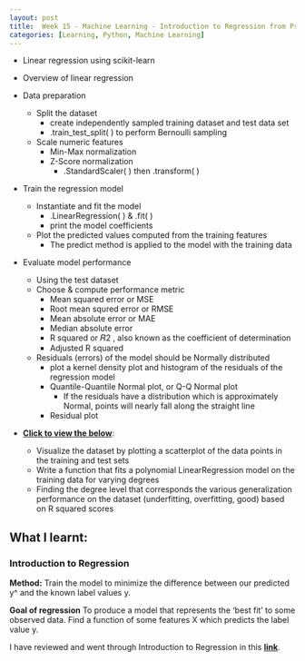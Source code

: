 ```yaml
---
layout: post
title:  Week 15 - Machine Learning - Introduction to Regression from Principles of M.L. Python by Microsoft Learning
categories: [Learning, Python, Machine Learning]
---
```


- Linear regression using scikit-learn
- Overview of linear regression
- Data preparation
    - Split the dataset
        - create independently sampled training dataset and test data set
        - .train_test_split( ) to perform Bernoulli sampling
    - Scale numeric features
        - Min-Max normalization
        - Z-Score normalization
            - .StandardScaler( ) then .transform( )
- Train the regression model
    - Instantiate and fit the model
        - .LinearRegression( ) & .fit( )
        - print the model coefficients
    - Plot the predicted values computed from the training features
        - The predict method is applied to the model with the training data
- Evaluate model performance
    - Using the test dataset
    - Choose & compute performance metric
        - Mean squared error or MSE
        - Root mean squred error or RMSE
        - Mean absolute error or MAE
        - Median absolute error
        - R squared or  𝑅2 , also known as the coefficient of determination
        - Adjusted R squared
    - Residuals (errors) of the model should be Normally distributed
        - plot a kernel density plot and histogram of the residuals of the regression model
        - Quantile-Quantile Normal plot, or Q-Q Normal plot 
            - If the residuals have a distribution which is approximately Normal, points will nearly fall along the straight line
        - Residual plot

- [**Click to view the below**](https://github.com/liawbeile/liawbeile.github.io/blob/master/documents/regression_using_scikit_learn.ipynb):
    - Visualize the dataset by plotting a scatterplot of the data points in the training and test sets
    - Write a function that fits a polynomial LinearRegression model on the training data for varying degrees
    - Finding the degree level that corresponds the various generalization performance on the dataset (underfitting, overfitting, good) based on R squared scores

## What I learnt:  

### Introduction to Regression

**Method:** Train the model to minimize the difference between our predicted y^ and the known label values y.

**Goal of regression** To produce a model that represents the ‘best fit’ to some observed data. Find a function of some features X which predicts the label value y. 

I have reviewed and went through  Introduction to Regression in this [**link**](https://github.com/liawbeile/liawbeile.github.io/blob/master/documents/intro_to_regression.ipynb).  